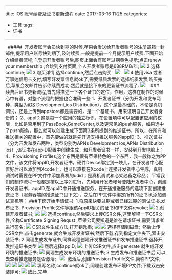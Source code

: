 
---
title: iOS 账号续费及证书更新流程
date:  2017-03-16 11:25
categories:
- 工具
tags:
-  证书
---

  #####  开发者账号会员快到期的时候,苹果会发送给开发者账号的注册邮箱一封邮件,提示用户账号快到期了,及时续费,一般是提前一个月提示用户续费.下面开始介绍续费流程;
1.登录开发者账号后,网页上面会有账号过期黄色提示;点击renew your membership ;会跳到支付页面;个人开发者账号是688RMB/年;
![](http://upload-images.jianshu.io/upload_images/3340896-c84af4890fcb7576.jpg?imageMogr2/auto-orient/strip%7CimageView2/2/w/1240)
2.选择continue;
![](http://upload-images.jianshu.io/upload_images/3340896-f211f9428c8d363f.jpg?imageMogr2/auto-orient/strip%7CimageView2/2/w/1240)
3.购买详情,选择continue,然后点击购买
 
![](http://upload-images.jianshu.io/upload_images/3340896-8cd11c2ff508d2f6.jpg?imageMogr2/auto-orient/strip%7CimageView2/2/w/1240)
 
![](http://upload-images.jianshu.io/upload_images/3340896-071e0e01c3d430cc.jpg?imageMogr2/auto-orient/strip%7CimageView2/2/w/1240)
4.使用visa 或者 万事达信用卡支付,填写好发票信息就ok了,需要纸质发票的选择纸质发票;购买完后,苹果会发邮件告诉你续费成功.然后就是接下来的更新证书流程了.
![](http://upload-images.jianshu.io/upload_images/3340896-f65f7b4cc0565609.jpg?imageMogr2/auto-orient/strip%7CimageView2/2/w/1240)
 
 ###   续费后证书更新流程,首先得描述一下各个证书的定位，作用，这样在制作的时候心中有谱，对整个流程的把握也会准确一些
1、开发者证书（分为开发和发布两种，类型为[iOS](http://lib.csdn.net/base/1) Development,ios Distribution），这个是最基础的，不论是真机调试，还是上传到appstore都是需要的，是一个基证书，用来证明自己开发者身份的；
2、appID,这是每一个应用的独立标识，在设置项中可以配置该应用的权限，比如是否用到了PassBook,GameCenter,以及更常见的push服务，如果选中了push服务，那么就可以创建生成下面第3条所提到的推送证书，所以，在所有和推送相关的配置中，首先要做的就是先开通支持推送服务的appID;
3、推送证书（分为开发和发布两种，类型分别为APNs Development ios,APNs Distribution ios）,该证书在appID配置中创建生成，和开发者证书一样，安装到开发电脑上；
4、Provisioning Profiles,这个东西是很有苹果特色的一个东西，我一般称之为PP文件，该文件将appID,开发者证书，硬件Device绑定到一块儿，在开发者中心配置好后可以添加到Xcode上，也可以直接在Xcode上连接开发者中心生成，真机调试时需要在PP文件中添加真机的udid；是真机调试和必架必备之珍品；
平常我们的制作流程一般都是按以上序列进行，先利用开发者帐号登陆开发者中心，创建开发者证书，appID,在appID中开通推送服务，在开通推送服务的选项下面创建推送证书（服务器端的推送证书见下文），之后在PP文件中绑定所有的证书id,添加调试真机等；
###下面开始申请证书
 1.将原来快要过期或者已经过期的测试证书.发布证书. Provision Profile文件等跟该AppID相关的证书和PP文件revoke;
![](http://upload-images.jianshu.io/upload_images/3340896-a97820d267527d92.png?imageMogr2/auto-orient/strip%7CimageView2/2/w/1240)
2.创建开发者证书;
![](http://upload-images.jianshu.io/upload_images/3340896-5f43433de9e5d5bd.png?imageMogr2/auto-orient/strip%7CimageView2/2/w/1240)
![](http://upload-images.jianshu.io/upload_images/3340896-b2725fd7db2e92f5.png?imageMogr2/auto-orient/strip%7CimageView2/2/w/1240)
选择continue,然后要求上传CSR文件,这里解释一下CSR文件,全称Certificate Signing Requst ,苹果公司要知道是谁在请求证书,需要请求者进行签名;
![](http://upload-images.jianshu.io/upload_images/3340896-f913802a5e2ca432.png?imageMogr2/auto-orient/strip%7CimageView2/2/w/1240)
CSR文件生成方法,打开钥匙串;
![](http://upload-images.jianshu.io/upload_images/3340896-5c4407a763055aee.png?imageMogr2/auto-orient/strip%7CimageView2/2/w/1240)
![](http://upload-images.jianshu.io/upload_images/3340896-177df67ecf5ed162.png?imageMogr2/auto-orient/strip%7CimageView2/2/w/1240)
选择存储到磁盘;
 然后上传CSR文件,点击generate,就会生成开发者证书;然后下载,存到指定文件夹下,双击安装证书;
2.同理生成发布证书,同样流程创建开发推送证书和发布推送证书;选择开发推送证书类型
![](http://upload-images.jianshu.io/upload_images/3340896-1c62d3f7275ae169.png?imageMogr2/auto-orient/strip%7CimageView2/2/w/1240)
然后选择appID;
![](http://upload-images.jianshu.io/upload_images/3340896-185bdbaa7f22c17a.png?imageMogr2/auto-orient/strip%7CimageView2/2/w/1240)
上传CSR文件,点击generate 就生成开发环境的推送证书;
![](http://upload-images.jianshu.io/upload_images/3340896-35c8b7666789eb75.png?imageMogr2/auto-orient/strip%7CimageView2/2/w/1240)
同理生成发布环境的推送证书;
3.生成发布和推送证书后,可以去查看推送服务是否激活; 
 ![](http://upload-images.jianshu.io/upload_images/3340896-7f7a15afa3c997e9.png?imageMogr2/auto-orient/strip%7CimageView2/2/w/1240)
 激活后,创建Provision Profile文件,简称PP文件;
![](http://upload-images.jianshu.io/upload_images/3340896-9b55694b0e1d0467.png?imageMogr2/auto-orient/strip%7CimageView2/2/w/1240)
![](http://upload-images.jianshu.io/upload_images/3340896-fe6f70f2c6a7b15c.png?imageMogr2/auto-orient/strip%7CimageView2/2/w/1240)
![](http://upload-images.jianshu.io/upload_images/3340896-ca7b60ee04269861.png?imageMogr2/auto-orient/strip%7CimageView2/2/w/1240)
![](http://upload-images.jianshu.io/upload_images/3340896-eea56e362aad9353.png?imageMogr2/auto-orient/strip%7CimageView2/2/w/1240)
![](http://upload-images.jianshu.io/upload_images/3340896-f30b174c576adeff.png?imageMogr2/auto-orient/strip%7CimageView2/2/w/1240)
填写名称,continue就ok了;同理创建发布环境PP文件;下载双击安装即可;
![](http://upload-images.jianshu.io/upload_images/3340896-f2f8121e8ae46822.png?imageMogr2/auto-orient/strip%7CimageView2/2/w/1240)
致此,完毕.
 
